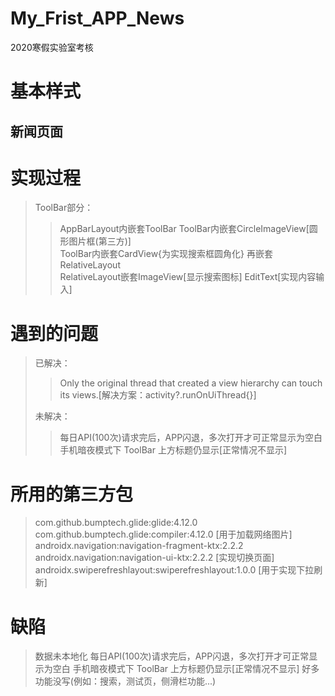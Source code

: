 # My_Frist_APP_News
2020寒假实验室考核

# 基本样式
## 新闻页面


# 实现过程
> ToolBar部分：
> > AppBarLayout内嵌套ToolBar
> > ToolBar内嵌套CircleImageView[圆形图片框(第三方)]  
> > ToolBar内嵌套CardView{为实现搜索框圆角化} 再嵌套RelativeLayout  
> > RelativeLayout嵌套ImageView[显示搜索图标]   EditText[实现内容输入]  
> 
> 
> 

# 遇到的问题
> 已解决：
> > Only the original thread that created a view hierarchy can touch its views.[解决方案：activity?.runOnUiThread{}]  
> > 
> >
> 未解决：
> > 每日API(100次)请求完后，APP闪退，多次打开才可正常显示为空白  
> > 手机暗夜模式下 ToolBar 上方标题仍显示[正常情况不显示]  
> >

# 所用的第三方包
> com.github.bumptech.glide:glide:4.12.0  com.github.bumptech.glide:compiler:4.12.0  [用于加载网络图片]  
> androidx.navigation:navigation-fragment-ktx:2.2.2      androidx.navigation:navigation-ui-ktx:2.2.2  [实现切换页面]  
> androidx.swiperefreshlayout:swiperefreshlayout:1.0.0 [用于实现下拉刷新]  
> 
>
>
>
>

# 缺陷
> 数据未本地化
> 每日API(100次)请求完后，APP闪退，多次打开才可正常显示为空白
> 手机暗夜模式下 ToolBar 上方标题仍显示[正常情况不显示]
> 好多功能没写(例如：搜索，测试页，侧滑栏功能...)
